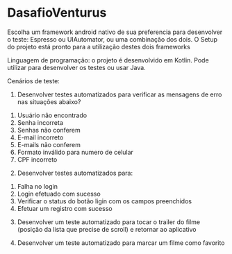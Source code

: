 # DasafioVenturus

Escolha um framework android nativo de sua preferencia para desenvolver o teste:
Espresso ou UIAutomator, ou uma combinação dos dois.
O Setup do projeto está pronto para a utilização destes dois frameworks

Linguagem de programação: o projeto é desenvolvido em Kotlin. Pode utilizar para desenvolver os testes ou usar Java. 

Cenários de teste:

1) Desenvolver testes automatizados para verificar as mensagens de erro nas situações abaixo?

1. Usuário não encontrado
2. Senha incorreta
3. Senhas não conferem
4. E-mail incorreto
5. E-mails não conferem
6. Formato inválido para numero de celular
7. CPF incorreto

2) Desenvolver testes automatizados para:

1. Falha no login
2. Login efetuado com sucesso
3. Verificar o status do botão ligin com os campos preenchidos
4. Efetuar um registro com sucesso

3) Desenvolver um teste automatizado para tocar o trailer do filme (posição da lista que precise de scroll) e retornar ao aplicativo

4) Desenvolver um teste automatizado para marcar um filme como favorito
